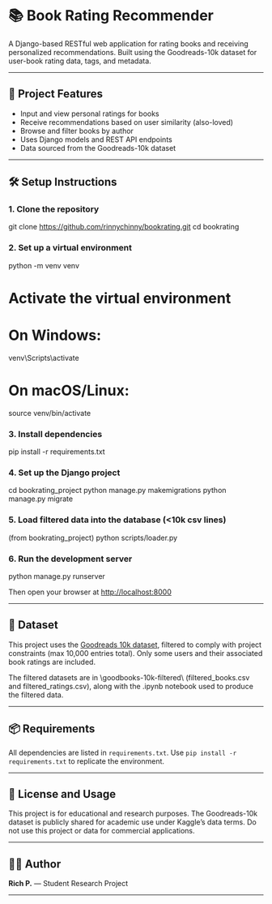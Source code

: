 # 📚 Book Rating Recommender

A Django-based RESTful web application for rating books and receiving personalized recommendations. Built using the Goodreads-10k dataset for user-book rating data, tags, and metadata.

---

## 🚀 Project Features

- Input and view personal ratings for books
- Receive recommendations based on user similarity (also-loved)
- Browse and filter books by author
- Uses Django models and REST API endpoints
- Data sourced from the Goodreads-10k dataset

---

## 🛠️ Setup Instructions

### 1. Clone the repository

git clone https://github.com/rinnychinny/bookrating.git
cd bookrating

### 2. Set up a virtual environment

python -m venv venv

# Activate the virtual environment

# On Windows:

venv\Scripts\activate

# On macOS/Linux:

source venv/bin/activate

### 3. Install dependencies

pip install -r requirements.txt

### 4. Set up the Django project

cd bookrating_project
python manage.py makemigrations
python manage.py migrate

### 5. Load filtered data into the database (<10k csv lines)

(from bookrating_project)
python scripts/loader.py

### 6. Run the development server

python manage.py runserver

Then open your browser at [http://localhost:8000](http://localhost:8000)

---

## 📁 Dataset

This project uses the [Goodreads 10k dataset](https://www.kaggle.com/datasets/zygmunt/goodbooks-10k), filtered to comply with project constraints (max 10,000 entries total). Only some users and their associated book ratings are included.

The filtered datasets are in \goodbooks-10k-filtered\ (filtered_books.csv and filtered_ratings.csv), along with the .ipynb notebook used to produce the filtered data.

---

## 📦 Requirements

All dependencies are listed in `requirements.txt`. Use `pip install -r requirements.txt` to replicate the environment.

---

## 🧠 License and Usage

This project is for educational and research purposes. The Goodreads-10k dataset is publicly shared for academic use under Kaggle’s data terms. Do not use this project or data for commercial applications.

---

## 👨‍💻 Author

**Rich P.** — Student Research Project

---
